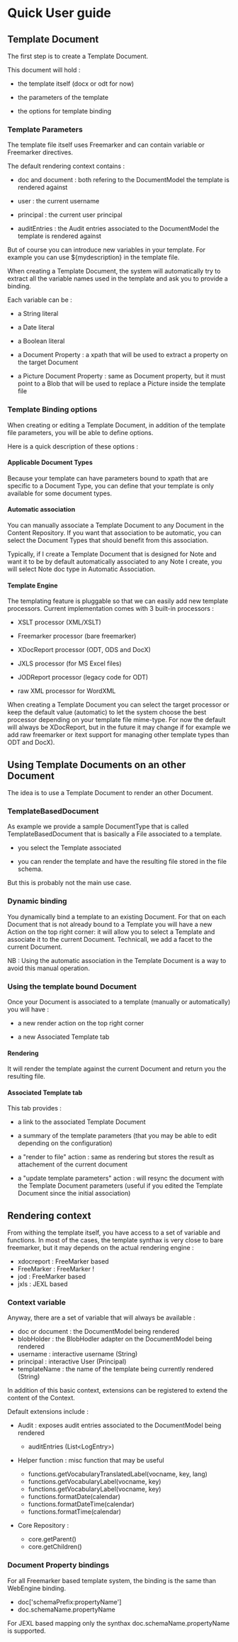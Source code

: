 # Quick User guide

## Template Document

The first step is to create a Template Document.

This document will hold :

 - the template itself (docx or odt for now)

 - the parameters of the template

 - the options for template binding

### Template Parameters

The template file itself uses Freemarker and can contain variable or Freemarker directives.

The default rendering context contains :

 - doc and document : both refering to the DocumentModel the template is rendered against

 - user : the current username

 - principal : the current user principal

 - auditEntries : the Audit entries associated to the DocumentModel the template is rendered against

But of course you can introduce new variables in your template.
For example you can use ${mydescription} in the template file.

When creating a Template Document, the system will automatically try to extract all the variable names used in the template and ask you to provide a binding.

Each variable can be :

 - a String literal

 - a Date literal

 - a Boolean literal

 - a Document Property : a xpath that will be used to extract a property on the target Document

 - a Picture Document Property : same as Document property, but it must point to a Blob that will be used to replace a Picture inside the template file

### Template Binding options

When creating or editing a Template Document, in addition of the template file parameters, you will be able to define options.

Here is a quick description of these options :

#### Applicable Document Types

Because your template can have parameters bound to xpath that are specific to a Document Type, you can define that your template is only available for some document types.

#### Automatic association

You can manually associate a Template Document to any Document in the Content Repository.
If you want that association to be automatic, you can select the Document Types that should benefit from this association.

Typically, if I create a Template Document that is designed for Note and want it to be by default automatically associated to any Note I create, you will select Note doc type in Automatic Association.

#### Template Engine

The templating feature is pluggable so that we can easily add new template processors.
Current implementation comes with 3 built-in processors :

 - XSLT processor (XML/XSLT)

 - Freemarker processor (bare freemarker)

 - XDocReport processor (ODT, ODS and DocX)

 - JXLS processor (for MS Excel files)

 - JODReport processor (legacy code for ODT)

 - raw XML processor for WordXML

When creating a Template Document you can select the target processor or keep the default value (automatic) to let the system choose the best processor depending on your template file mime-type.
For now the default will always be XDocReport, but in the future it may change if for example we add raw freemarker or itext support for managing other template types than ODT and DocX).

## Using Template Documents on an other Document

The idea is to use a Template Document to render an other Document.

### TemplateBasedDocument

As example we provide a sample DocumentType that is called TemplateBasedDocument that is basically a File associated to a template.

 - you select the Template associated

 - you can render the template and have the resulting file stored in the file schema.

But this is probably not the main use case.

### Dynamic binding

You dynamically bind a template to an existing Document.
For that on each Document that is not already bound to a Template you will have a new Action on the top right corner: it will allow you to select a Template and associate it to the current Document.
Technicall, we add a facet to the current Document.

NB : Using the automatic association in the Template Document is a way to avoid this manual operation.

### Using the template bound Document

Once your Document is associated to a template (manually or automatically) you will have :

 - a new render action on the top right corner

 - a new Associated Template tab

#### Rendering 

It will render the template against the current Document and return you the resulting file.

#### Associated Template tab

This tab provides :

 - a link to the associated Template Document

 - a summary of the template parameters (that you may be able to edit depending on the configuration)

 - a "render to file" action : same as rendering but stores the result as attachement of the current document

 - a "update template parameters" action : will resync the document with the Template Document parameters (useful if you edited the Template Document since the initial association)

## Rendering context

From withing the template itself, you have access to a set of variable and functions.
In most of the cases, the template synthax is very close to bare freemarker, but it may depends on the actual rendering engine :

 - xdocreport : FreeMarker based
 - FreeMarker : FreeMarker !
 - jod : FreeMarker based
 - jxls : JEXL based 

### Context variable

Anyway, there are a set of variable that will always be available :

 - doc or document : the DocumentModel being rendered
 - blobHolder : the BlobHodler adapter on the DocumentModel being rendered
 - username  : interactive username (String)
 - principal : interactive User (Principal)
 - templateName : the name of the template being currently rendered (String)

In addition of this basic context, extensions can be registered to extend the content of the Context.

Default extensions include :

 - Audit : exposes audit entries associated to the DocumentModel being rendered

   - auditEntries (List&lt;LogEntry&gt;)

 - Helper function : misc function that may be useful

   - functions.getVocabularyTranslatedLabel(vocname, key, lang)
   - functions.getVocabularyLabel(vocname, key)
   - functions.getVocabularyLabel(vocname, key)
   - functions.formatDate(calendar)
   - functions.formatDateTime(calendar)
   - functions.formatTime(calendar)

 - Core Repository :

   - core.getParent()
   - core.getChildren()

### Document Property bindings

For all Freemarker based template system, the binding is the same than WebEngine binding.

 - doc['schemaPrefix:propertyName']
 - doc.schemaName.propertyName

For JEXL based mapping only the synthax doc.schemaName.propertyName is supported.






